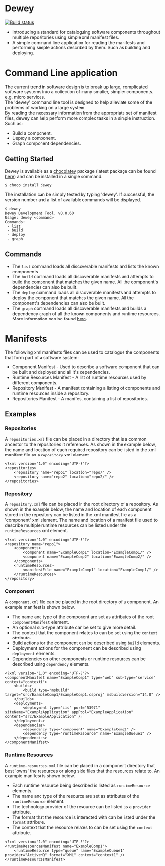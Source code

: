 Dewey
===

[![Build status](https://ci.appveyor.com/api/projects/status/ac9jreo07s3eb405?svg=true)](https://ci.appveyor.com/project/pburls/dewey)

- Introducing a standard for cataloguing software components throughout multiple repositories using simple xml manifest files.
- A simple command line application for reading the manifests and performing simple actions described by them. Such as building and deploying.

# Command Line application
The current trend in software design is to break up large, complicated software systems into a collection of many smaller, simpler components. e.g. micro services.  
The 'dewey' command line tool is designed to help alleviate some of the problems of working on a large system.  
By reading the necessary information from the appropriate set of manifest files, dewey can help perform more complex tasks in a simple instruction. Such as:
- Build a component.
- Deploy a component.
- Graph component dependencies.

## Getting Started
Dewey is available as a [chocolatey](https://chocolatey.org/) package (latest package can be found [here](https://chocolatey.org/packages/dewey/)) and can be installed in a single command.
```
$ choco install dewey
```
The installation can be simply tested by typing 'dewey'. If successful, the version number and a list of available commands will be displayed.
```
$ dewey
Dewey Development Tool. v0.0.60
Usage: dewey <command>
Commands:
 - list
 - build
 - deploy
 - graph
```

## Commands
- The `list` command loads all discoverable manifests and lists the known components.
- The `build` command loads all discoverable manifests and attempts to build the component that matches the given name. All the component's dependencies can also be built.
- The `deploy` command loads all discoverable manifests and attempts to deploy the component that matches the given name. All the component's dependencies can also be built.
- The `graph` command loads all discoverable manifests and builds a dependency graph of all the known components and runtime resources. More information can be found [here](Dewey.Graph).

# Manifests
The following xml manifests files can be used to catalogue the components that form part of a software system:
- Component Manifest - Used to describe a software component that can be built and deployed and all it's dependencies.
- Runtime Resources Manifest - A list of runtime resources used by different components.
- Repository Manifest - A manifest containing a listing of components and runtime resources inside a repository.
- Repositories Manifest - A manifest containing a list of repositories.

## Examples
### Repositories
A `repositories.xml` file can be placed in a directory that is a common ancestor to the repositories it references.
As shown in the example below, the name and location of each required repository can be listed in the xml manifest file as a `repository` xml element.
```
<?xml version="1.0" encoding="UTF-8"?>
<repositories>
	<repository name="repo1" location="repo/" />
	<repository name="repo2" location="repo2/" />
</repositories>
```
### Repository
A `repository.xml` file can be placed in the root directory of a repository.
As shown in the example below, the name and location of each component stored in the repository can be listed in the xml manifest file as a 'component' xml element.
The name and location of a manifest file used to describe multiple runtime resources can be listed under the `runtimeResources` xml element.
```
<?xml version="1.0" encoding="UTF-8"?>
<repository name="repo1">
	<components>
		<component name="ExampleComp1" location="ExampleComp1/" />
		<component name="ExampleComp2" location="ExampleComp2/" />
	</components>
	<runtimeResources>
		<manifestFile name="ExampleComp1" location="ExampleComp1/" />
	</runtimeResources>
</repository>
```
### Component
A `component.xml` file can be placed in the root directory of a component.
An example manifest is shown below.
- The name and type of the component are set as attributes of the root `componentManifest` element.
- An optional sub-type attribute can be set to give more detail.
- The context that the component relates to can be set using the `context` attribute.
- Build actions for the component can be described using `build` elements.
- Deployment actions for the component can be described using `deployment` elements.
- Dependencies on other components or runtime resources can be described using `dependency` elements.
```
<?xml version="1.0" encoding="UTF-8"?>
<componentManifest name="ExampleComp1" type="web" sub-type="service" context="context1">
	<builds>
		<build type="msbuild" target="src/ExampleComp1/ExampleComp1.csproj" msbuildVersion="14.0" />
	</builds>
	<deployments>
		<deployment type="iis" port="53971" siteName="ExampleApplication" appPool="ExampleApplication" content="src/ExampleApplication" />
	</deployments>
	<dependencies>
		<dependency type="component" name="ExampleComp2" />
		<dependency type="runtimeResource" name="ExampleQueue1" />
	</dependencies>
</componentManifest>
```  
### Runtime Resources
A `runtime-resources.xml` file can be placed in a component directory that best 'owns' the resources or along side files that the resources relate to.
An example manifest is shown below.
- Each runtime resource being described is listed as `runtimeResource` elements.
- The name and type of the resource are set as attributes of the `runtimeResource` element.
- The technology provider of the resource can be listed as a `provider` attribute.
- The format that the resource is interacted with can be listed under the `format` attribute.
- The context that the resource relates to can be set using the `context` attribute.
```
<?xml version="1.0" encoding="UTF-8"?>
<runtimeResourcesManifest name="ExampleComp1">
	<runtimeResource type="queue" name="ExampleQueue1" provider="ActiveMQ" format="XML" context="context1" />
</runtimeResourcesManifest>
```
